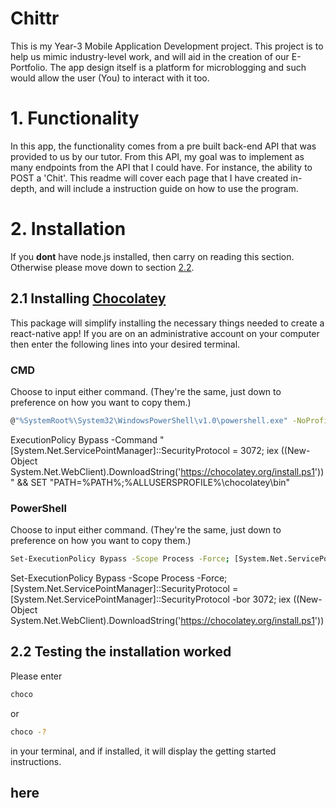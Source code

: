 # Chittr
This is my Year-3 Mobile Application Development project. This project is to help us mimic industry-level work, and will aid in the creation of our E-Portfolio. The app design itself is a platform for microblogging and such would allow the user (You) to interact with it too.

# 1. Functionality
In this app, the functionality comes from a pre built back-end API that was provided to us by our tutor. From this API, my goal was to implement as many endpoints from the API that I could have. For instance, the ability to POST a 'Chit'. This readme will cover each page that I have created in-depth, and will include a instruction guide on how to use the program.

# 2. Installation
If you **dont** have node.js installed, then carry on reading this section. Otherwise please move down to section [2.2](#here).
## 2.1 Installing [Chocolatey](https://chocolatey.org/docs/installation)
This package will simplify installing the necessary things needed to create a react-native app! If you are on an administrative account on your computer then enter the following lines into your desired terminal.
### CMD
Choose to input either command. (They're the same, just down to preference on how you want to copy them.)
```bash
@"%SystemRoot%\System32\WindowsPowerShell\v1.0\powershell.exe" -NoProfile -InputFormat None -ExecutionPolicy Bypass -Command " [System.Net.ServicePointManager]::SecurityProtocol = 3072; iex ((New-Object System.Net.WebClient).DownloadString('https://chocolatey.org/install.ps1'))" && SET "PATH=%PATH%;%ALLUSERSPROFILE%\chocolatey\bin"
```
ExecutionPolicy Bypass -Command " [System.Net.ServicePointManager]::SecurityProtocol = 3072; iex ((New-Object System.Net.WebClient).DownloadString('https://chocolatey.org/install.ps1'))" && SET "PATH=%PATH%;%ALLUSERSPROFILE%\chocolatey\bin"

### PowerShell
Choose to input either command. (They're the same, just down to preference on how you want to copy them.)
```bash
Set-ExecutionPolicy Bypass -Scope Process -Force; [System.Net.ServicePointManager]::SecurityProtocol = [System.Net.ServicePointManager]::SecurityProtocol -bor 3072; iex ((New-Object System.Net.WebClient).DownloadString('https://chocolatey.org/install.ps1'))
```
Set-ExecutionPolicy Bypass -Scope Process -Force; [System.Net.ServicePointManager]::SecurityProtocol = [System.Net.ServicePointManager]::SecurityProtocol -bor 3072; iex ((New-Object System.Net.WebClient).DownloadString('https://chocolatey.org/install.ps1'))
## 2.2 Testing the installation worked
Please enter
```bash
choco
```
or
```bash
choco -?
```
in your terminal, and if installed, it will display the getting started instructions.
## here
